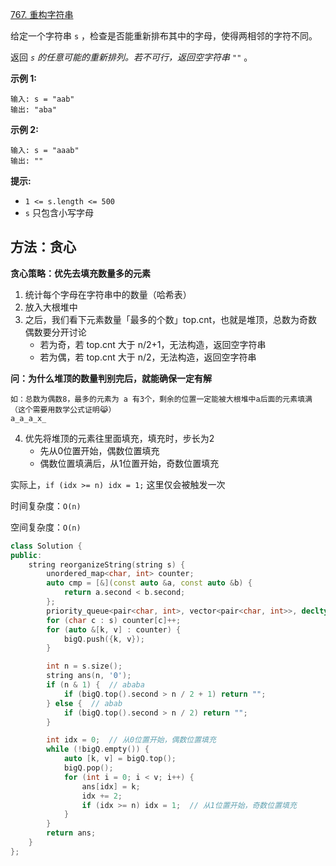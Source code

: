 [767. 重构字符串](https://leetcode-cn.com/problems/reorganize-string/)

给定一个字符串 `s` ，检查是否能重新排布其中的字母，使得两相邻的字符不同。

返回 *`s` 的任意可能的重新排列。若不可行，返回空字符串 `""`* 。

**示例 1:**

```
输入: s = "aab"
输出: "aba"
```

**示例 2:**

```
输入: s = "aaab"
输出: ""
```

 **提示:**

- `1 <= s.length <= 500`
- `s` 只包含小写字母



## 方法：贪心

**贪心策略：优先去填充数量多的元素**

1. 统计每个字母在字符串中的数量（哈希表）
2. 放入大根堆中
3. 之后，我们看下元素数量「最多的个数」top.cnt，也就是堆顶，总数为奇数偶数要分开讨论
   - 若为奇，若 top.cnt 大于 n/2+1，无法构造，返回空字符串
   - 若为偶，若 top.cnt 大于 n/2，无法构造，返回空字符串

**问：为什么堆顶的数量判别完后，就能确保一定有解**

```
如：总数为偶数8，最多的元素为 a 有3个，剩余的位置一定能被大根堆中a后面的元素填满（这个需要用数学公式证明😹）
a_a_a_x_
```

4. 优先将堆顶的元素往里面填充，填充时，步长为2
   - 先从0位置开始，偶数位置填充
   - 偶数位置填满后，从1位置开始，奇数位置填充

实际上，`if (idx >= n) idx = 1;` 这里仅会被触发一次

时间复杂度：`O(n)`

空间复杂度：`O(n)`

```c++
class Solution {
public:
    string reorganizeString(string s) {
        unordered_map<char, int> counter;
        auto cmp = [&](const auto &a, const auto &b) {
            return a.second < b.second;
        };
        priority_queue<pair<char, int>, vector<pair<char, int>>, decltype(cmp)> bigQ(cmp);
        for (char c : s) counter[c]++;
        for (auto &[k, v] : counter) {
            bigQ.push({k, v});
        }

        int n = s.size();
        string ans(n, '0');
        if (n & 1) {  // ababa
            if (bigQ.top().second > n / 2 + 1) return "";
        } else {  // abab
            if (bigQ.top().second > n / 2) return "";
        }

        int idx = 0;  // 从0位置开始，偶数位置填充
        while (!bigQ.empty()) {
            auto [k, v] = bigQ.top();
            bigQ.pop();
            for (int i = 0; i < v; i++) {
                ans[idx] = k;
                idx += 2;
                if (idx >= n) idx = 1;  // 从1位置开始，奇数位置填充
            }
        }
        return ans;
    }
};
```

